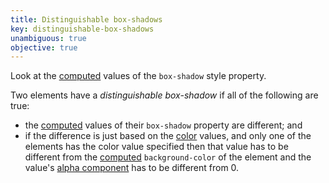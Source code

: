 ```yaml
---
title: Distinguishable box-shadows
key: distinguishable-box-shadows
unambiguous: true
objective: true
---
```


Look at the [computed](https://drafts.csswg.org/css-cascade/#computed-value) values of the `box-shadow` style property.

Two elements have a _distinguishable box-shadow_ if all of the following are true:

- the [computed](https://drafts.csswg.org/css-cascade/#computed-value) values of their `box-shadow` property are different; and
- if the difference is just based on the [color](https://www.w3.org/TR/css-backgrounds-3/#shadow-color) values, and only one of the elements has the color value specified then that value has to be different from the [computed](https://drafts.csswg.org/css-cascade/#computed-value) `background-color` of the element and the value's [alpha component](https://drafts.csswg.org/css-color/#alpha-channel) has to be different from 0.
